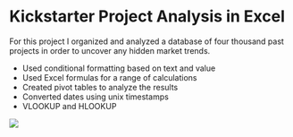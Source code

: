 # Kickstarter Project Analysis in Excel

For this project I organized and analyzed a database of four thousand past projects in order to uncover any hidden market trends.

* Used conditional formatting based on text and value
* Used Excel formulas for a range of calculations 
* Created pivot tables to analyze the results
* Converted dates using unix timestamps
* VLOOKUP and HLOOKUP

![](https://raw.githubusercontent.com/robeaseab/Kickstarter-Project-Analysis-Excel/master/Screenshot%20(33).png)
